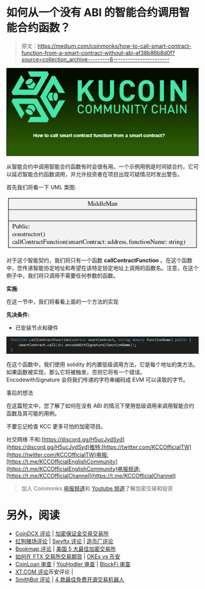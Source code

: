 # 如何从一个没有 ABI 的智能合约调用智能合约函数？

> 原文：<https://medium.com/coinmonks/how-to-call-smart-contract-function-from-a-smart-contract-without-abi-af38b86b8d0f?source=collection_archive---------6----------------------->

![](img/5eef377691f1071996cf6534f5ea606f.png)

从智能合约中调用智能合约函数有时会很有用。一个示例用例是时间锁合约，它可以延迟智能合约函数调用，并允许投资者在项目出现可疑情况时发出警告。

首先我们将看一下 UML 类图:

![](img/f332ac03cc300e53a10df317b94529e3.png)

对于这个智能契约，我们将只有一个函数 **callContractFunction** 。在这个函数中，您传递智能协定地址和希望在该特定协定地址上调用的函数名。注意，在这个例子中，我们将只调用不需要任何参数的函数。

**实施**:

在这一节中，我们将看看上面的一个方法的实现

**先决条件:**

*   已安装节点和硬件

![](img/541ed081bff133d1ad6db32515071be7.png)

在这个函数中，我们使用 solidity 的内置低级调用方法，它是每个地址的类方法。如果函数被实现，那么它将被触发，否则它将有一个错误。EncodewithSignature 会将我们传递的字符串编码成 EVM 可以读取的字节。

事后的想法

在这篇短文中，您了解了如何在没有 ABI 的情况下使用低级调用来调用智能合约函数及其可能的用例。

不要忘记检查 KCC 更多可怕的加密项目。

社交网络
不和:[https://discord.gg/H5ucJydSyd](https://discord.gg/H5ucJydSyd)推特:[https://twitter.com/KCCOfficialTW](https://twitter.com/KCCOfficialTW)电报:[https://t.me/KCCOfficialEnglishCommunity](https://t.me/KCCOfficialEnglishCommunity)电报频道:[https://t.me/KCCOfficialChannel](https://t.me/KCCOfficialChannel)

> 加入 Coinmonks [电报频道](https://t.me/coincodecap)和 [Youtube 频道](https://www.youtube.com/c/coinmonks/videos)了解加密交易和投资

# 另外，阅读

*   [CoinDCX 评论](/coinmonks/coindcx-review-8444db3621a2) | [加密保证金交易交易所](https://coincodecap.com/crypto-margin-trading-exchanges)
*   [红狗赌场评论](https://coincodecap.com/red-dog-casino-review) | [Swyftx 评论](https://coincodecap.com/swyftx-review) | [造币厂评论](https://coincodecap.com/coingate-review)
*   [Bookmap 评论](https://coincodecap.com/bookmap-review-2021-best-trading-software) | [美国 5 大最佳加密交易所](https://coincodecap.com/crypto-exchange-usa)
*   [如何在 FTX 交易所交易期货](https://coincodecap.com/ftx-futures-trading) | [OKEx vs 币安](https://coincodecap.com/okex-vs-binance)
*   [CoinLoan 审查](https://coincodecap.com/coinloan-review) | [YouHodler 审查](/coinmonks/youhodler-4-easy-ways-to-make-money-98969b9689f2) | [BlockFi 审查](https://coincodecap.com/blockfi-review)
*   [XT.COM 评论](https://coincodecap.com/profittradingapp-for-binance)币安评论 |
*   [SmithBot 评论](https://coincodecap.com/smithbot-review) | [4 款最佳免费开源交易机器人](https://coincodecap.com/free-open-source-trading-bots)